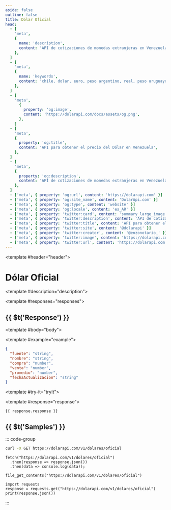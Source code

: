 ```yaml
---
aside: false
outline: false
title: Dólar Oficial
head:
  - [
    'meta',
    {
      name: 'description',
      content: 'API de cotizaciones de monedas extranjeras en Venezuela',
    },
  ]
  - [
    'meta',
    {
      name: 'keywords',
      content: 'chile, dolar, euro, peso argentino, real, peso uruguayo, dolar api, dolar api chile',
    },
  ]
  - [
    'meta',
      {
        property: 'og:image',
        content: 'https://dolarapi.com/docs/assets/og.png',
      },
    ]
  - [
    'meta',
    {
      property: 'og:title',
      content: 'API para obtener el precio del Dólar en Venezuela',
    },
  ]
  - [
    'meta',
    {
      property: 'og:description',
      content: 'API de cotizaciones de monedas extranjeras en Venezuela',
    },
  ]
  - ['meta', { property: 'og:url', content: 'https://dolarapi.com' }]
  - ['meta', { property: 'og:site_name', content: 'DolarApi.com' }]
  - ['meta', { property: 'og:type', content: 'website' }]
  - ['meta', { property: 'og:locale', content: 'es_AR' }]
  - ['meta', { property: 'twitter:card', content: 'summary_large_image' }]
  - ['meta', { property: 'twitter:description', content: 'API de cotizaciones de monedas extranjeras en Venezuela' }]
  - ['meta', { property: 'twitter:title', content: 'API para obtener el precio del Dólar en Venezuela' }]
  - ['meta', { property: 'twitter:site', content: '@dolarapi' }]
  - ['meta', { property: 'twitter:creator', content: '@enzonotario_' }]
  - ['meta', { property: 'twitter:image', content: 'https://dolarapi.com/docs/assets/og.png' }]
  - ['meta', { property: 'twitter:url', content: 'https://dolarapi.com' }]
---
```


<script setup>
import { setRegionForSidebar } from '../../.vitepress/sidebar/sidebar.utils.js'

setRegionForSidebar('ve')
</script>

<Operation method="GET" id="get-dolar-oficial">

<template #header="header">

# Dólar Oficial

</template>

<template #description="description">

<OperationEndpoint :method="description.method" :path="description.path" :baseUrl="description.baseUrl" />



<!--@include: ./parts/get-dolar-oficial-description-after.md -->

</template>

<template #responses="responses">

## {{ $t('Response') }}

<Responses :responses="responses.responses" :schema="responses.schema" :responseType="responses.responseType">

<template #body="body">

<ResponseBody :schema="body.schema" :responseType="body.responseType" />

</template>

<template #example="example">

```json
{
  "fuente": "string",
  "nombre": "string",
  "compra": "number",
  "venta": "number",
  "promedio": "number",
  "fechaActualizacion": "string"
}
```

</template>

</Responses>

</template>

<template #try-it="tryIt">

<TryItButton :operation-id="tryIt.operationId" :method="tryIt.method">

<template #response="response">

```json-vue
{{ response.response }}
```

</template>

</TryItButton>

## {{ $t('Samples') }}

::: code-group

```bash [cURL] 
curl -X GET https://dolarapi.com/v1/dolares/oficial
```

```js-vue [JavaScript]
fetch("https://dolarapi.com/v1/dolares/oficial")
  .then(response => response.json())
  .then(data => console.log(data));
```

```php-vue [PHP]
file_get_contents("https://dolarapi.com/v1/dolares/oficial")
```

```python-vue [Python]
import requests
response = requests.get("https://dolarapi.com/v1/dolares/oficial")
print(response.json())
```

:::

</template>

</Operation>
